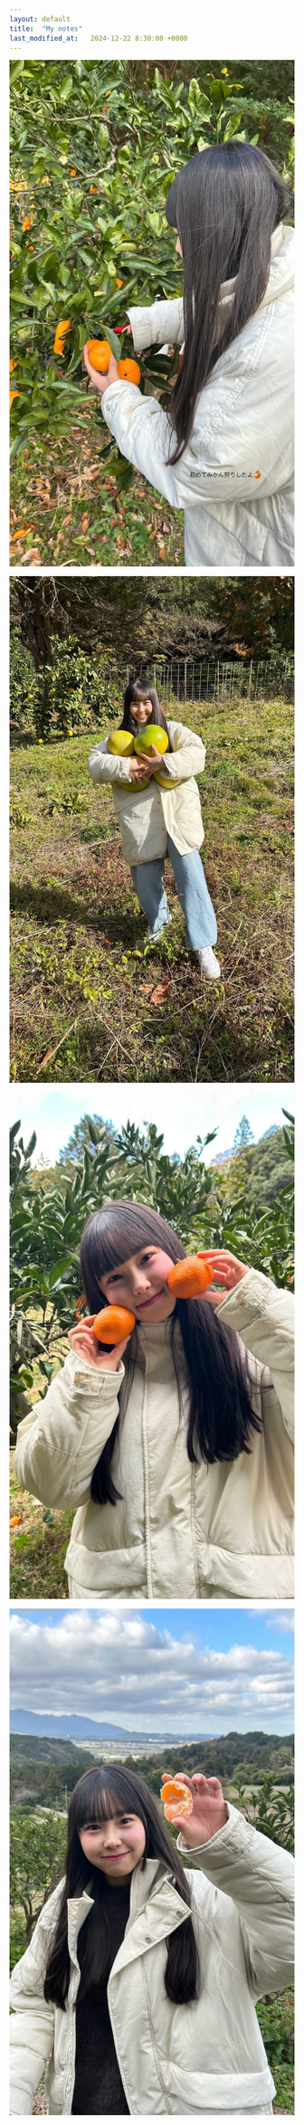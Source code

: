 ```yaml
---
layout: default
title:  "My notes"
last_modified_at:   2024-12-22 8:30:00 +0000
---
```


![Alt text](/assets/images/20241222_a.jpg)

![Alt text](/assets/images/20241222_b.jpg)

![Alt text](/assets/images/20241222_c.jpg)

![Alt text](/assets/images/20241222_d.jpg)
